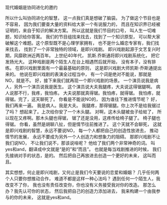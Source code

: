 现代婚姻是协同进化的邀约

所以什么叫协同进化的智慧，
这一点我们真是想破了脑袋。
为了做这个节目也是不容易，
因为我们要查大量的资料给大家一个有说服力的，
而且在知识界已经被证明的，来自于知识的解决方案。
所以这就是我们节目的口号，
叫人生一切难题，知识给你答案。
我们的节目组找来找去，找到了一个知识原型，
可以帮大家破解这个难题。这个原型既不是心理学家拥有，
也不是什么婚恋专家有，我们找来找去，
找到了一个非常独特的领域，是即兴戏剧。
即兴戏剧起源于文艺复兴时期，风靡欧洲近两百年。
上世纪40年代，
凯斯.乔斯通将即兴戏剧系统化，
把它发扬光大。
这种戏剧是两个陌生人在台上相遇然后就开始，
没有本子，没有排练。
在即兴戏剧里面有一个最最基础的原则，
这是即兴戏剧大师凯斯·乔斯通提出来的。
他说在即兴戏剧的表演全过程当中，
有一个词是绝对不能说，那就是NO，就是不。
好，接下来我们就再现一个即兴戏剧的场景。
一个演员说我是病人，另外一个演员说我是医生。
这个演员说大夫我腿疼，大夫说这得锯腿啊。
病人说那不行，我疼，我怕疼。
大夫说那就真得锯。我怕疼，就得锯。
我怕疼，就得锯。完了，这天聊死了。
你看是不能说NO的，
因为谁往下推进情节呢？
好，我们再来一遍。
我是病人。我是大夫。
我腿疼，那得锯腿。你上次不是给我锯过了吗？
想起来了。上次给你安了一个木头腿。
对啊，这木头腿被虫子给蛀了，
所以现在又疼啊。那木头腿也得锯，
锯了还是没用，这疼传给椅子腿了。
椅子腿也得锯。
你看，虽然是胡聊八扯，但是情节往前推进了。
这个天就不会聊死，
这就是即兴戏剧的智慧，永远不要说NO，
每一个人都把自己的创造性放进去，
推动情节的发展，
永远不要成为另外一个人创造力和想象力的阻碍。
那即兴戏剧不让我们说NO，
不让我们说不，那该说啥呢？
他给了我们两个非常神奇的词。
叫yes和and，翻译成中文就是“是的”和“而且”。
也就是每当戏剧推进的时候，
我们先接纳对手的状态，是的。
然后把自己再放进去创造一个更好的未来，
这叫而且。

其实想想，何止是即兴戏剧，又何止是我们今天要说的恋爱和婚姻？
几乎任何两个人只要你想推动合作，
难道不都是这样一种心法吗？
遇到任何一个陌生人，我改变不了你，
我也没有责任改变你，你也没有义务接受我对你的改造。
那怎么办？我先认可你的状态，
然后我把自己的创造力添加进去，
我来构建一个由我参与的你的未来，
这就是yes和and。